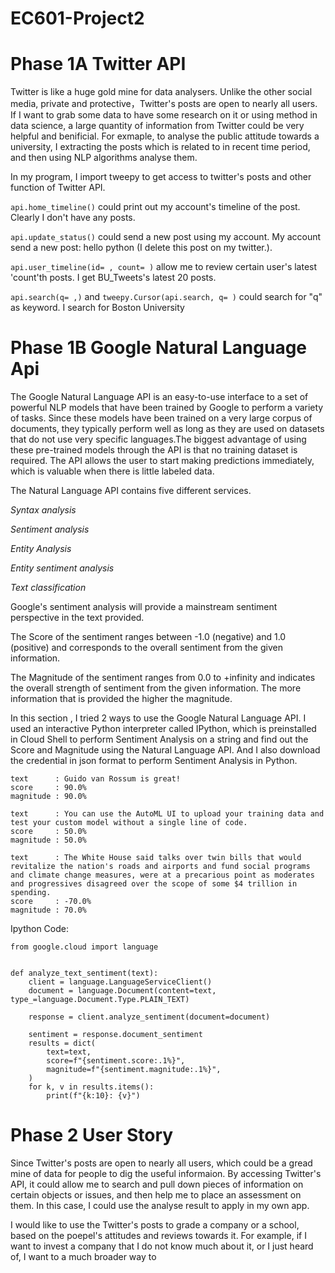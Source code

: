 # EC601-Project2

# Phase 1A Twitter API
Twitter is like a huge gold mine for data analysers. Unlike the other social media, private and protective，Twitter's posts are open to nearly all users. If I want to grab some data to have some research on it or using method in data science, a large quantity of information from Twitter could be very helpful and benificial. For exmaple, to analyse the public attitude towards a university, I extracting the posts which is related to in recent time period, and then using NLP algorithms analyse them.

In my program, I import tweepy to get access to twitter's posts and other function of Twitter API. 

`api.home_timeline()`
could print out my account's timeline of the post.  Clearly I don't have any posts.

`api.update_status()`
could send a new post using my account. My account send a new post: hello python (I delete this post on my twitter.).

`api.user_timeline(id= , count= )`
allow me to review certain user's latest 'count'th posts. I get BU_Tweets's latest 20 posts.

`api.search(q= ,)` and `tweepy.Cursor(api.search, q= )`
could search for "q" as keyword. I search for Boston University

# Phase 1B Google Natural Language Api
The Google Natural Language API is an easy-to-use interface to a set of powerful NLP models that have been trained by Google to perform a variety of tasks. Since these models have been trained on a very large corpus of documents, they typically perform well as long as they are used on datasets that do not use very specific languages.The biggest advantage of using these pre-trained models through the API is that no training dataset is required. The API allows the user to start making predictions immediately, which is valuable when there is little labeled data.

The Natural Language API contains five different services.

*Syntax analysis*

*Sentiment analysis*

*Entity Analysis*

*Entity sentiment analysis*

*Text classification*

Google's sentiment analysis will provide a mainstream sentiment perspective in the text provided.

The Score of the sentiment ranges between -1.0 (negative) and 1.0 (positive) and corresponds to the overall sentiment from the given information.

The Magnitude of the sentiment ranges from 0.0 to +infinity and indicates the overall strength of sentiment from the given information. The more information that is provided the higher the magnitude.

In this section , I tried 2 ways to use the Google Natural Language API. I used an interactive Python interpreter called IPython, which is preinstalled in Cloud Shell to perform Sentiment Analysis on a string and find out the Score and Magnitude using the Natural Language API. And I also download the credential in json format to perform Sentiment Analysis in Python.
```
text      : Guido van Rossum is great!
score     : 90.0%
magnitude : 90.0%
```
```
text      : You can use the AutoML UI to upload your training data and test your custom model without a single line of code.
score     : 50.0%
magnitude : 50.0%
```
```
text      : The White House said talks over twin bills that would revitalize the nation's roads and airports and fund social programs and climate change measures, were at a precarious point as moderates and progressives disagreed over the scope of some $4 trillion in spending.
score     : -70.0%
magnitude : 70.0%
```
Ipython Code:
```
from google.cloud import language


def analyze_text_sentiment(text):
    client = language.LanguageServiceClient()
    document = language.Document(content=text, type_=language.Document.Type.PLAIN_TEXT)

    response = client.analyze_sentiment(document=document)

    sentiment = response.document_sentiment
    results = dict(
        text=text,
        score=f"{sentiment.score:.1%}",
        magnitude=f"{sentiment.magnitude:.1%}",
    )
    for k, v in results.items():
        print(f"{k:10}: {v}")
```

# Phase 2 User Story
Since Twitter's posts are open to nearly all users, which could be a gread mine of data for people to dig the useful informaion. By accessing Twitter's API, it could allow me to search and pull down pieces of information on certain objects or issues, and then help me to place an assessment on them. In this case, I could use the analyse result to apply in my own app.

I would like to use the Twitter's posts to grade a company or a school, based on the poepel's attitudes and reviews towards it. For example, if I want to invest a company that I do not know much about it, or I just heard of, I want to a much broader way to  
